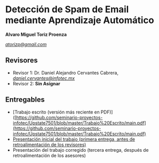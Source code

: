 # Detección de Spam de Email mediante Aprendizaje Automático

**Alvaro Miguel Toriz Proenza**

*atorizp@gmail.com*

## Revisores

*   Revisor 1: Dr. Daniel Alejandro Cervantes Cabrera, *daniel.cervantes@infotec.mx*
*   Revisor 2: **Sin Asignar**

## Entregables

*   [Trabajo escrito (versión más reciente en PDF)]([https://github.com/seminario-proyectos-infotec/Upstate7501/blob/master/Trabajo%20Escrito/main.pdf](https://github.com/seminario-proyectos-infotec/Upstate7501/blob/master/Trabajo%20Escrito/main.pdf)
*   [Presentación inicial del trabajo (primera entrega, antes de retroalimentación de los revisores)](https://youtu.be/bF51B1qOYIo)
*   Presentación del trabajo corregido (tercera entrega, después de retroalimentación de los asesores)

